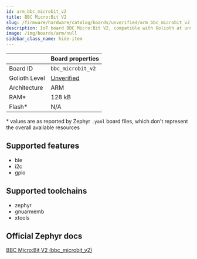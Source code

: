 ```yaml
---
id: arm_bbc_microbit_v2
title: BBC Micro:Bit V2
slug: /firmware/hardware/catalog/boards/unverified/arm_bbc_microbit_v2
description: IoT board BBC Micro:Bit V2, compatible with Golioth at unverified level.
image: /img/boards/arm/null
sidebar_class_name: hide-item
---
```


[//]: # (This is an auto-generated file, do not edit! Changes to it will be lost upon re-generation)



|                | Board properties     |
| -------------  | -------------------- |
| Board ID       | `bbc_microbit_v2` |
| Golioth Level  | [Unverified](/firmware/hardware#unverified-boards) |
| Architecture   | ARM |
| RAM*           | 128 kB |
| Flash*         | N/A |

\* values are as reported by Zephyr `.yaml` board files, which don't represent the overall available resources



## Supported features

* ble
* i2c
* gpio

## Supported toolchains

* zephyr
* gnuarmemb
* xtools

## Official Zephyr docs

[BBC Micro:Bit V2 (bbc_microbit_v2)](https://docs.zephyrproject.org/3.6.0/boards/arm/bbc_microbit_v2/doc/index.html)
